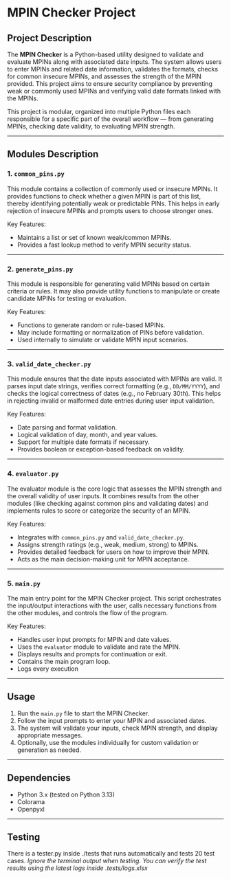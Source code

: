 # MPIN Checker Project

## Project Description

The **MPIN Checker** is a Python-based utility designed to validate and evaluate MPINs along with associated date inputs. The system allows users to enter MPINs and related date information, validates the formats, checks for common insecure MPINs, and assesses the strength of the MPIN provided. This project aims to ensure security compliance by preventing weak or commonly used MPINs and verifying valid date formats linked with the MPINs.

This project is modular, organized into multiple Python files each responsible for a specific part of the overall workflow — from generating MPINs, checking date validity, to evaluating MPIN strength.

---

## Modules Description

### 1. `common_pins.py`

This module contains a collection of commonly used or insecure MPINs. It provides functions to check whether a given MPIN is part of this list, thereby identifying potentially weak or predictable PINs. This helps in early rejection of insecure MPINs and prompts users to choose stronger ones.

Key Features:

- Maintains a list or set of known weak/common MPINs.
- Provides a fast lookup method to verify MPIN security status.

---

### 2. `generate_pins.py`

This module is responsible for generating valid MPINs based on certain criteria or rules. It may also provide utility functions to manipulate or create candidate MPINs for testing or evaluation.

Key Features:

- Functions to generate random or rule-based MPINs.
- May include formatting or normalization of PINs before validation.
- Used internally to simulate or validate MPIN input scenarios.

---

### 3. `valid_date_checker.py`

This module ensures that the date inputs associated with MPINs are valid. It parses input date strings, verifies correct formatting (e.g., `DD/MM/YYYY`), and checks the logical correctness of dates (e.g., no February 30th). This helps in rejecting invalid or malformed date entries during user input validation.

Key Features:

- Date parsing and format validation.
- Logical validation of day, month, and year values.
- Support for multiple date formats if necessary.
- Provides boolean or exception-based feedback on validity.

---

### 4. `evaluator.py`

The evaluator module is the core logic that assesses the MPIN strength and the overall validity of user inputs. It combines results from the other modules (like checking against common pins and validating dates) and implements rules to score or categorize the security of an MPIN.

Key Features:

- Integrates with `common_pins.py` and `valid_date_checker.py`.
- Assigns strength ratings (e.g., weak, medium, strong) to MPINs.
- Provides detailed feedback for users on how to improve their MPIN.
- Acts as the main decision-making unit for MPIN acceptance.

---

### 5. `main.py`

The main entry point for the MPIN Checker project. This script orchestrates the input/output interactions with the user, calls necessary functions from the other modules, and controls the flow of the program.

Key Features:

- Handles user input prompts for MPIN and date values.
- Uses the `evaluator` module to validate and rate the MPIN.
- Displays results and prompts for continuation or exit.
- Contains the main program loop.
- Logs every execution

---

## Usage

1. Run the `main.py` file to start the MPIN Checker.
2. Follow the input prompts to enter your MPIN and associated dates.
3. The system will validate your inputs, check MPIN strength, and display appropriate messages.
4. Optionally, use the modules individually for custom validation or generation as needed.

---

## Dependencies

- Python 3.x (tested on Python 3.13)
- Colorama
- Openpyxl

---

## Testing

There is a tester.py inside ./tests that runs automatically and tests 20 test cases. 
*Ignore the terminal output when testing. You can verify the test results using the latest logs inside .tests/logs.xlsx*
